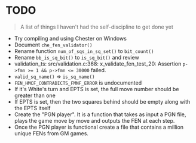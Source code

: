 # TODO
> A list of things I haven't had the self-discipline to get done yet

* Try compiling and using Chester on Windows
* Document `che_fen_validator()`
* Rename function `num_of_sqs_in_sq_set()` to `bit_count()`
* Rename `bb_is_sq_bit()` to `is_sq_bit()` and review
* validation_ts: src/validation.c:368: x_validate_fen_test_20: Assertion `p->fmn >= 1 && p->fmn <= 30000` failed.
* `valid_sq_name()` => `is_sq_name()`
* `FEN_HMCF_CONTRADICTS_FMNF_ERROR` is undocumented
* If it's White's turn and EPTS is set, the full move number should be greater than one
* If EPTS is set, then the two squares behind should be empty along with the EPTS itself
* Create the "PGN player". It is a function that takes as input a PGN file, plays the game move by move and outputs the FEN at each step.
* Once the PGN player is functional create a file that contains a million unique FENs from GM games.

